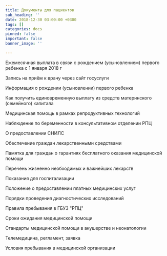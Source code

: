 ```yaml
---
title: Документы для пациентов
sub_heading: ''
date: 2018-12-30 03:00:00 +0300
tags: []
categories: docs
pinned: false
important: false
banner_image: ''

---
```

Ежемесячная выплата в связи с рождением (усыновлением) первого ребенка с 1 января 2018 г

Запись на приём к врачу через сайт госуслуги

Информация о рождении (усыновлении) первого ребенка

Как получить единовременную выплату из средств материнского (семейного) капитала

Медицинская помощь в рамках репродуктивных технологий

Наблюдение по беременности в консультативном отделении РПЦ

О предоставлении СНИЛС

Обеспечение граждан лекарственными средствами

Памятка для граждан о гарантиях бесплатного оказания медицинской помощи

Перечень жизненно необходимых и важнейших лекарств

Показания для госпитализации

Положение о предоставлении платных медицинских услуг

Порядки проведения диагностических исследований

Правила пребывания в ГБУЗ "РПЦ"

Сроки ожидания медицинской помощи

Стандарты медицинской помощи в акушерстве и неонатологии

Телемедицина, регламент, заявка

Условия пребывания в медицинской организации